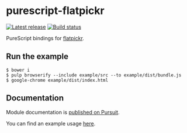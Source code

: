 # purescript-flatpickr

[![Latest release](http://img.shields.io/github/release/themoritz/purescript-flatpickr.svg)](https://github.com/themoritz/purescript-flatpickr/releases)
[![Build status](https://travis-ci.org/themoritz/purescript-flatpickr.svg?branch=master)](https://travis-ci.org/themoritz/purescript-flatpickr)

PureScript bindings for [flatpickr](https://chmln.github.io/flatpickr/).

## Run the example

``` shell
$ bower i
$ pulp browserify --include example/src --to example/dist/bundle.js
$ google-chrome example/dist/index.html
```

## Documentation

Module documentation is
[published on Pursuit](http://pursuit.purescript.org/packages/purescript-flatpickr).

You can find an example usage [here](example/src/Main.purs).
